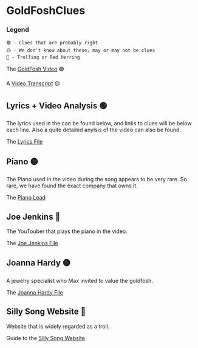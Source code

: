 # GoldFoshClues
### Legend
```
🟢 - Clues that are probably right
🟡 - We don't know about these, may or may not be clues
🔴 - Trolling or Red Herring
```

The [GoldFosh Video](https://www.youtube.com/watch?v=gXzD4p3TR2A) 🟢

A [Video Transcript](/videotranscript/README.md) 🟡

## Lyrics + Video Analysis 🟢

The lyrics used in the can be found below, and links to clues will be below each line. Also a quite detailed anylsis of the video can also be found.

The [Lyrics File](/lyrics/README.md)

## Piano 🟡

The Piano used in the video during the song appears to be very rare. So rare, we have found the exact company that owns it.

The [Piano Lead](/piano/README.md)

## Joe Jenkins 🔴

The YouTouber that plays the piano in the video.

The [Joe Jenkins File](/jenkins/README.md)

## Joanna Hardy 🟡

A jewelry specialist who Max invited to value the goldfosh.

The [Joanna Hardy File](/joanna/README.md)

## Silly Song Website 🔴

Website that is widely regarded as a troll.

Guide to the [Silly Song Website](/whatthissillysongshows/README.md)
